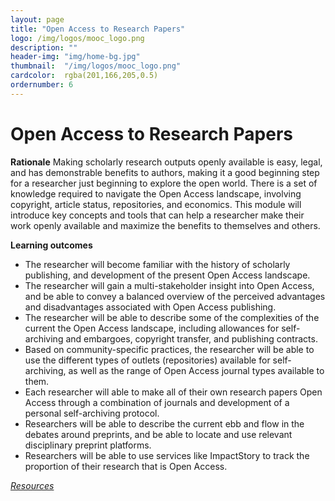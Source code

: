 ```yaml
---
layout: page
title: "Open Access to Research Papers"
logo: /img/logos/mooc_logo.png
description: ""
header-img: "img/home-bg.jpg"
thumbnail:  "/img/logos/mooc_logo.png"
cardcolor:  rgba(201,166,205,0.5)
ordernumber: 6
---
```


# Open Access to Research Papers
**Rationale**
Making scholarly research outputs openly available is easy, legal, and has demonstrable benefits to authors, making it a good beginning step for a researcher just beginning to explore the open world. There is a set of knowledge required to navigate the Open Access landscape, involving copyright, article status, repositories, and economics. This module will introduce key concepts and tools that can help a researcher make their work openly available and maximize the benefits to themselves and others.

**Learning outcomes**
* The researcher will become familiar with the history of scholarly publishing, and development of the present Open Access landscape.
* The researcher will gain a multi-stakeholder insight into Open Access, and be able to convey a balanced overview of the perceived advantages and disadvantages associated with Open Access publishing.
* The researcher will be able to describe some of the complexities of the current the Open Access landscape, including allowances for self-archiving and embargoes, copyright transfer, and publishing contracts.
* Based on community-specific practices, the researcher will be able to use the different types of outlets (repositories) available for self-archiving, as well as the range of Open Access journal types available to them.
* Each researcher will able to make all of their own research papers Open Access through a combination of journals and development of a personal self-archiving protocol.
* Researchers will be able to describe the current ebb and flow in the debates around preprints, and be able to locate and use relevant disciplinary preprint platforms.
* Researchers will be able to use services like ImpactStory to track the proportion of their research that is Open Access.

[_Resources_](http://opensciencemooc.eu/open-science-resources/#six)
